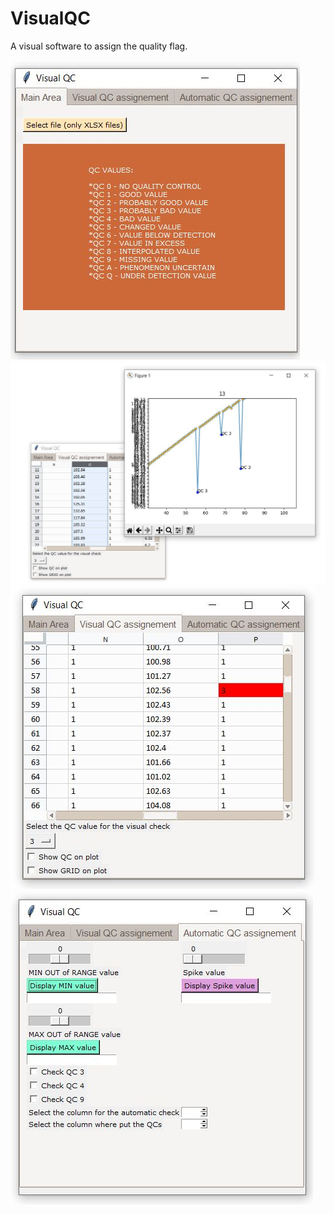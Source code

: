 # VisualQC

A visual software to assign the quality flag.

![logo](https://github.com/PythonOpenProjects/VisualQC/blob/c0c32bbe709d221ed012922b8e6b60a2ef925729/images/Clipboard01.jpg)
![logo](https://github.com/PythonOpenProjects/VisualQC/blob/3350e2f614ba3f0fcedb66d5a182ae704c8b3055/images/Clipboard02.jpg)
![logo](https://github.com/PythonOpenProjects/VisualQC/blob/3350e2f614ba3f0fcedb66d5a182ae704c8b3055/images/Clipboard03.jpg)
![logo](https://github.com/PythonOpenProjects/VisualQC/blob/3350e2f614ba3f0fcedb66d5a182ae704c8b3055/images/Clipboard05.jpg)
